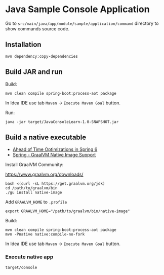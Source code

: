 # Java Sample Console Application

Go to `src/main/java/app/module/sample/application/command` directory to show commands source code.

## Installation

    mvn dependency:copy-dependencies

## Build JAR and run

Build:

    mvn clean compile spring-boot:process-aot package

In Idea IDE use tab `Maven` -> `Execute Maven Goal` button.

Run:

    java -jar target/JavaConsoleLearn-1.0-SNAPSHOT.jar

## Build a native executable

* [Ahead of Time Optimizations in Spring 6](https://www.baeldung.com/spring-6-ahead-of-time-optimizations)
* [Spring - GraalVM Native Image Support](https://docs.spring.io/spring-boot/docs/current/reference/html/native-image.html#native-image.developing-your-first-application.buildpacks.maven)

Install GraalVM Community:

https://www.graalvm.org/downloads/

    bash <(curl -sL https://get.graalvm.org/jdk)
    cd /path/to/graalvm/bin
    ./gu install native-image

Add `GRAALVM_HOME` to `.profile`

    export GRAALVM_HOME="/path/to/graalvm/bin/native-image"

Build:

    mvn clean compile spring-boot:process-aot package
    mvn -Pnative native:compile-no-fork

In Idea IDE use tab `Maven` -> `Execute Maven Goal` button.

### Execute native app

    target/console
